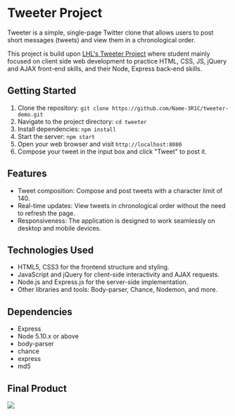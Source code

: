 # Tweeter Project

Tweeter is a simple, single-page Twitter clone that allows users to post short messages (tweets) and view them in a chronological order.

This project is build upon [LHL's Tweeter Project](https://github.com/lighthouse-labs/tweeter) where student mainly focused on client side web development  to practice HTML, CSS, JS, jQuery and AJAX front-end skills, and their Node, Express back-end skills.

## Getting Started

1. Clone the repository: `git clone https://github.com/Name-3R1C/tweeter-demo.git`
2. Navigate to the project directory: `cd tweeter`
3. Install dependencies: `npm install`
4. Start the server: `npm start`
5. Open your web browser and visit `http://localhost:8080`
6. Compose your tweet in the input box and click "Tweet" to post it.

## Features

- Tweet composition: Compose and post tweets with a character limit of 140.
- Real-time updates: View tweets in chronological order without the need to refresh the page.
- Responsiveness: The application is designed to work seamlessly on desktop and mobile devices.

## Technologies Used

- HTML5, CSS3 for the frontend structure and styling.
- JavaScript and jQuery for client-side interactivity and AJAX requests.
- Node.js and Express.js for the server-side implementation.
- Other libraries and tools: Body-parser, Chance, Nodemon, and more.

## Dependencies

- Express
- Node 5.10.x or above
- body-parser
- chance
- express
- md5

## Final Product
![](https://github.com/Name-3R1C/tweeter/blob/master/demo/tweeter.gif)